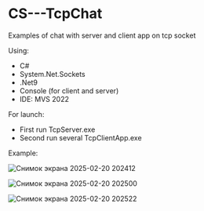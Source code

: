 # CS---TcpChat
Examples of chat with server and client app on tcp socket

Using:
- C#
- System.Net.Sockets
- .Net9
- Console (for client and server)
- IDE: MVS 2022

For launch:
- First run TcpServer.exe
- Second run several TcpClientApp.exe 

Example:

![Снимок экрана 2025-02-20 202412](https://github.com/user-attachments/assets/2cc137e5-6c59-4233-9663-a139f28da4a7)

![Снимок экрана 2025-02-20 202500](https://github.com/user-attachments/assets/2b782b24-181a-4b2f-8683-2aa6aa93e1fa)

![Снимок экрана 2025-02-20 202522](https://github.com/user-attachments/assets/ab325a54-ff1f-41cb-a052-2ac386ff75d8)
